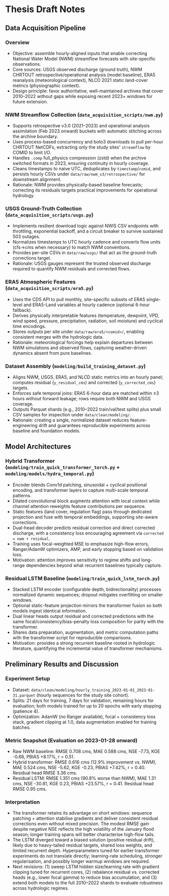 # Thesis Draft Notes

## Data Acquisition Pipeline
### Overview
- Objective: assemble hourly-aligned inputs that enable correcting National Water Model (NWM) streamflow forecasts with site-specific observations.
- Core sources: USGS observed discharge (ground truth), NWM CHRTOUT retrospective/operational analysis (model baseline), ERA5 reanalysis (meteorological context), NLCD 2021 static land-cover metrics (physiographic context).
- Design principle: favor authoritative, well-maintained archives that cover 2010–2022 without gaps while exposing recent 2023+ windows for future extension.

### NWM Streamflow Collection (`data_acquisition_scripts/nwm.py`)
- Supports retrospective v3.0 (2021–2023) and operational analysis assimilation (Feb 2023 onward) buckets with automatic stitching across the archive boundary.
- Uses process-based concurrency and boto3 downloads to pull per-hour CHRTOUT NetCDFs, extracting only the study sites' `streamflow` by COMID to limit I/O.
- Handles `.comp` full_physics compression (zstd) when the archive switched formats in 2023, ensuring continuity in hourly coverage.
- Cleans timestamps to naive UTC, deduplicates by `timestamp`/`comid`, and persists hourly CSVs under `data/raw/nwm_v3/retrospective/` for downstream alignment.
- Rationale: NWM provides physically-based baseline forecasts; correcting its residuals targets practical improvements for operational hydrology.

### USGS Ground-Truth Collection (`data_acquisition_scripts/usgs.py`)
- Implements resilient download logic against NWIS CSV endpoints with throttling, exponential backoff, and a circuit breaker to survive sustained 503 outages.
- Normalizes timestamps to UTC hourly cadence and converts flow units (cfs→cms when necessary) to match NWM conventions.
- Provides per-site CSVs in `data/raw/usgs/` that act as the ground-truth corrections target.
- Rationale: USGS gauges represent the trusted observed discharge required to quantify NWM residuals and corrected flows.

### ERA5 Atmospheric Features (`data_acquisition_scripts/era5.py`)
- Uses the CDS API to pull monthly, site-specific subsets of ERA5 single-level and ERA5-Land variables at hourly cadence (optional 6-hour fallback).
- Derives physically interpretable features (temperature, dewpoint, VPD, wind speed, pressure, precipitation, radiation, soil moisture) and cyclical time encodings.
- Stores outputs per site under `data/raw/era5/<comid>/`, enabling consistent merges with the hydrologic data.
- Rationale: meteorological forcings help explain departures between NWM simulations and observed flows, capturing weather-driven dynamics absent from pure baselines.

### Dataset Assembly (`modeling/build_training_dataset.py`)
- Aligns NWM, USGS, ERA5, and NLCD static metrics into an hourly panel; computes residual (`y_residual_cms`) and corrected (`y_corrected_cms`) targets.
- Enforces safe temporal joins: ERA5 6-hour data are matched within ±3 hours without forward leakage; rows require both NWM and USGS coverage.
- Outputs Parquet shards (e.g., 2010–2022 train/val/test splits) plus small CSV samples for inspection under `data/clean/modeling/`.
- Rationale: creating a single, normalized dataset reduces feature-engineering drift and guarantees reproducible experiments across baseline and foundation models.

## Model Architectures
### Hybrid Transformer (`modeling/train_quick_transformer_torch.py` + `modeling/models/hydra_temporal.py`)
- Encoder blends Conv1d patching, sinusoidal + cyclical positional encoding, and transformer layers to capture multi-scale temporal patterns.
- Dilated convolutional block augments attention with local context while channel attention reweights feature contributions per sequence.
- Static features (land cover, regulation flag) pass through dedicated projection and fuse with temporal embeddings, supporting site-aware corrections.
- Dual-head decoder predicts residual correction and direct corrected discharge, with a consistency loss encouraging agreement via `corrected = nwm + residual`.
- Training uses focal-weighted MSE to emphasize high-flow errors, Ranger/AdamW optimizers, AMP, and early stopping based on validation loss.
- Motivation: attention improves sensitivity to regime shifts and long-range dependencies beyond what recurrent baselines typically capture.

### Residual LSTM Baseline (`modeling/train_quick_lstm_torch.py`)
- Stacked LSTM encoder (configurable depth, bidirectionality) processes normalized dynamic sequences; dropout mitigates overfitting on smaller windows.
- Optional static-feature projection mirrors the transformer fusion so both models ingest identical information.
- Dual linear heads output residual and corrected predictions with the same focal/consistency/bias-penalty loss composition for parity with the transformer.
- Shares data preparation, augmentation, and metric computation paths with the transformer script for reproducible comparisons.
- Motivation: provides a strong recurrent baseline rooted in hydrologic literature, quantifying the incremental value of transformer mechanisms.

## Preliminary Results and Discussion
### Experiment Setup
- Dataset: `data/clean/modeling/hourly_training_2023-01-01_2023-01-31.parquet` (hourly sequences for the study site cohort).
- Splits: 21 days for training, 7 days for validation, remaining hours for evaluation; both models trained for up to 20 epochs with early stopping (patience 4).
- Optimization: AdamW (no Ranger available), focal + consistency loss stack, gradient clipping at 1.0, data augmentation enabled for training batches.
### Metric Snapshot (Evaluation on 2023-01-28 onward)
- Raw NWM baseline: RMSE 0.708 cms, MAE 0.588 cms, NSE -7.73, KGE -0.68, PBIAS +8.17%, r = 0.51.
- Hybrid transformer: RMSE 0.616 cms (12.9% improvement vs. NWM), MAE 0.524 cms, NSE -5.62, KGE -0.23, PBIAS +7.42%, r = 0.40. Residual head RMSE 3.36 cms.
- Residual LSTM: RMSE 1.351 cms (90.8% worse than NWM), MAE 1.31 cms, NSE -30.81, KGE 0.23, PBIAS +23.57%, r = 0.41. Residual head RMSE 0.95 cms.
### Interpretation
- The transformer retains its advantage on short windows: sequence patching + attention stabilise gradients and deliver consistent residual corrections even without mixed precision. The modest RMSE gain despite negative NSE reflects the high volatility of the January flood season; longer training spans will better characterise high-flow tails.
- The LSTM diverged toward a biased solution (positive residual drift), likely due to heavy-tailed residual targets, shared loss weights, and limited recurrent depth. Hyperparameters tuned for earlier transformer experiments do not translate directly; learning-rate scheduling, stronger regularisation, and possibly longer warmup windows are required.
- Next revisions: (1) sweep LSTM hidden size/learning rate with gradient clipping tuned for recurrent cores, (2) rebalance residual vs. corrected heads (e.g., lower focal gamma) to reduce bias accumulation, and (3) extend both models to the full 2010–2022 shards to evaluate robustness across hydrologic regimes.
